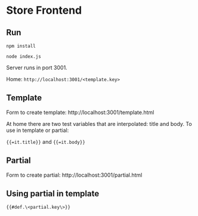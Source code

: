 Store Frontend
==============

## Run

`npm install`

`node index.js`

Server runs in port 3001.

Home: `http://localhost:3001/<template.key>`

## Template 

Form to create template: http://localhost:3001/template.html

At home there are two test variables that are interpolated: title and body.
To use in template or partial:

`{{=it.title}}` and `{{=it.body}}`

## Partial

Form to create partial: http://localhost:3001/partial.html

## Using partial in template

`{{#def.\<partial.key\>}}`
